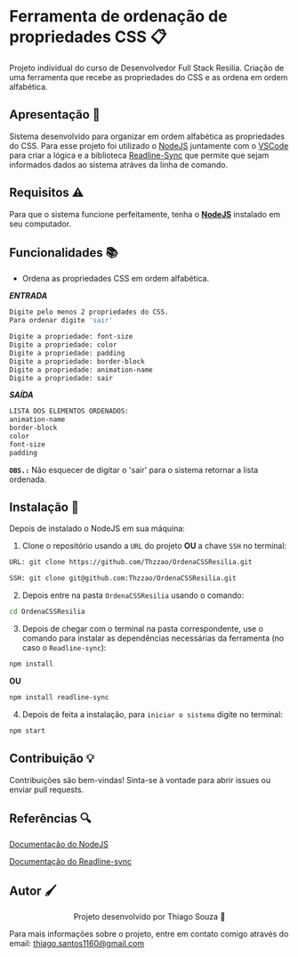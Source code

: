 # Ferramenta de ordenação de propriedades CSS 📋

Projeto individual do curso de Desenvolvedor Full Stack Resilia. Criação de uma ferramenta que recebe as propriedades do CSS e as ordena em ordem alfabética.

## Apresentação 🚀

Sistema desenvolvido para organizar em ordem alfabética as propriedades do CSS. Para esse projeto foi utilizado o [NodeJS](https://nodejs.org/en) juntamente com o [VSCode](https://code.visualstudio.com/) para criar a lógica e a biblioteca [Readline-Sync](https://www.npmjs.com/package/readline-sync) que permite que sejam informados dados ao sistema atráves da linha de comando.

## Requisitos ⚠️

Para que o sistema funcione perfeitamente, tenha o **[NodeJS](https://nodejs.org/en)** instalado em seu computador.

## Funcionalidades 📚

- Ordena as propriedades CSS em ordem alfabética.

**_ENTRADA_**

```bash
Digite pelo menos 2 propriedades do CSS.
Para ordenar digite 'sair'

Digite a propriedade: font-size
Digite a propriedade: color
Digite a propriedade: padding
Digite a propriedade: border-block
Digite a propriedade: animation-name
Digite a propriedade: sair
```

**_SAÍDA_**

```bash
LISTA DOS ELEMENTOS ORDENADOS:
animation-name
border-block
color
font-size
padding
```

**`OBS.:`** Não esquecer de digitar o 'sair' para o sistema retornar a lista ordenada.

## Instalação 🔧

Depois de instalado o NodeJS em sua máquina:

1. Clone o repositório usando a `URL` do projeto **OU** a chave `SSH` no terminal:

```bash
URL: git clone https://github.com/Thzzao/OrdenaCSSResilia.git

SSH: git clone git@github.com:Thzzao/OrdenaCSSResilia.git
```

2. Depois entre na pasta `OrdenaCSSResilia` usando o comando:

```bash
cd OrdenaCSSResilia
```

3. Depois de chegar com o terminal na pasta correspondente, use o comando para instalar as dependências necessárias da ferramenta (no caso o `Readline-sync`):

```bash
npm install
```

**OU**

```bash
npm install readline-sync
```

4. Depois de feita a instalação, para `iniciar o sistema` digite no terminal:

```bash
npm start
```

<!-- GIF -->

## Contribuição 💡

Contribuições são bem-vindas! Sinta-se à vontade para abrir issues ou enviar pull requests.

## Referências 🔍

[Documentação do NodeJS](https://nodejs.org/en/docs)

[Documentação do Readline-sync](https://www.npmjs.com/package/readline-sync)

## Autor 🖌

<p align="center">Projeto desenvolvido por Thiago Souza 🤙

Para mais informações sobre o projeto, entre em contato comigo através do email: thiago.santos1160@gmail.com

</p>
